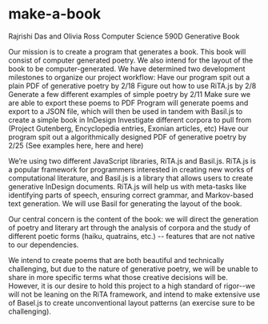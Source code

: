 # make-a-book
Rajrishi Das and Olivia Ross
Computer Science 590D
Generative Book

Our mission is to create a program that generates a book. This book will consist of computer generated poetry. We also intend for the layout of the book to be computer-generated. We have determined two development milestones to organize our project workflow:
Have our program spit out a plain PDF of generative poetry by 2/18
Figure out how to use RiTA.js by 2/8
Generate a few different examples of simple poetry by 2/11
Make sure we are able to export these poems to PDF 
Program will generate poems and export to a JSON file, which will then be used in tandem with Basil.js to create a simple book in InDesign 
Investigate different corpora to pull from (Project Gutenberg, Encyclopedia entries, Exonian articles, etc)
Have our program spit out a algorithmically designed PDF of generative poetry by 2/25 (See examples here, here and here)

We’re using two different JavaScript libraries, RiTA.js and Basil.js. RiTA.js is a popular framework for programmers interested in creating new works of computational literature, and Basil.js is a library that allows users to create generative InDesign documents. RiTA.js will help us with meta-tasks like identifying parts of speech, ensuring correct grammar, and Markov-based text generation. We will use Basil for generating the layout of the book. 

Our central concern is the content of the book: we will direct the generation of poetry and literary art through the analysis of corpora and the study of different poetic forms (haiku, quatrains, etc.) -- features that are not native to our dependencies. 

We intend to create poems that are both beautiful and technically challenging, but due to the nature of generative poetry, we will be unable to share in more specific terms what those creative decisions will be. However, it is our desire to hold this project to a high standard of rigor--we will not be leaning on the RiTA framework, and intend to make extensive use of Basel.js to create unconventional layout patterns (an exercise sure to be challenging). 

